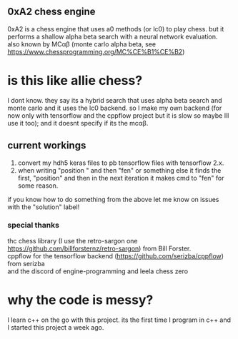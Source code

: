 ## 0xA2 chess engine ##

0xA2 is a chess engine that uses a0 methods (or lc0) to play chess. but it performs a shallow alpha beta search with a neural network evaluation.             
also known by MCαβ (monte carlo alpha beta, see https://www.chessprogramming.org/MC%CE%B1%CE%B2)

# is this like allie chess? #
I dont know. they say its a hybrid search that uses alpha beta search and monte carlo and it uses the lc0 backend. so I make my own backend (for now only with tensorflow and the  cppflow project but it is slow so maybe Ill use it too); and it doesnt specify if its the mcαβ.

## current workings ##
1. convert my hdh5 keras files to pb tensorflow files with tensorflow 2.x.           
2. when writing "position " and then "fen" or something else it finds the first, "position" and then in the next iteration it makes cmd to "fen" for some reason.

if you know how to do something from the above let me know on issues with the "solution" label!  

### special thanks ###
thc chess library (I use the retro-sargon one https://github.com/billforsternz/retro-sargon) from Bill Forster.              
cppflow for the tensorflow backend (https://github.com/serizba/cppflow) from serizba             
and the discord of engine-programming and leela chess zero

# why the code is messy? #
I learn c++ on the go with this project. its the first time I program in c++ and I started this project a week ago. 
